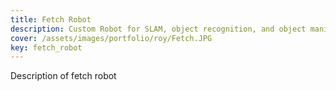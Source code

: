 ```yaml
---
title: Fetch Robot
description: Custom Robot for SLAM, object recognition, and object manipulation
cover: /assets/images/portfolio/roy/Fetch.JPG
key: fetch_robot
---
```


Description of fetch robot
